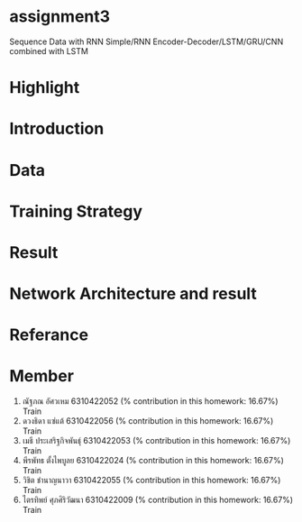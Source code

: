 # assignment3
Sequence Data with RNN Simple/RNN Encoder-Decoder/LSTM/GRU/CNN combined with LSTM


# Highlight


# Introduction


# Data


# Training Strategy



# Result


# Network Architecture and result


# Referance


# Member
1) ณัฐภณ อัศวเหม 6310422052 (% contribution in this homework: 16.67%)
<br>Train 
2) ดวงธิดา แซ่แต้ 6310422056 (% contribution in this homework: 16.67%)
<br>Train 
3) เมธี ประเสริฐกิจพันธุ์ 6310422053 (% contribution in this homework: 16.67%)
<br>Train 
4) พีรพัทธ ตั้งไพบูลย 6310422024 (% contribution in this homework: 16.67%)
<br>Train 
5) วิชิต ชำนาญนาวา 6310422055 (% contribution in this homework: 16.67%)
<br>Train 
6) ไตรทิพย์ ศุภศิริวัฒนา 6310422009 (% contribution in this homework: 16.67%)
<br>Train  

